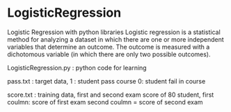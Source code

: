# LogisticRegression
Logistic Regression with python libraries 
Logistic regression is a statistical method for analyzing a dataset in which there are one or more independent variables that determine an outcome. The outcome is measured with a dichotomous variable (in which there are only two possible outcomes).

LogisticRegression.py : python code for learning

pass.txt : target data, 1 : student pass course 
                        0: student fail in course

score.txt : training data, first and second exam score of 80 student, first coulmn: score of first exam second coulmn = score of second exam
